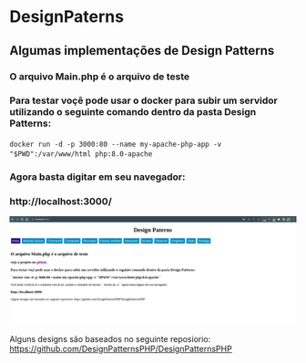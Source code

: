 # DesignPaterns
## Algumas implementações de Design Patterns

### O arquivo Main.php é o arquivo de teste 
### Para testar voçê pode usar o docker para subir um servidor utilizando o seguinte comando dentro da pasta Design Patterns:

``docker run -d -p 3000:80 --name my-apache-php-app -v "$PWD":/var/www/html php:8.0-apache``


### Agora basta digitar em seu navegador: 

### http://localhost:3000/

![command](images/imageteste.png)



Alguns designs são baseados no seguinte reposiorio: https://github.com/DesignPatternsPHP/DesignPatternsPHP
